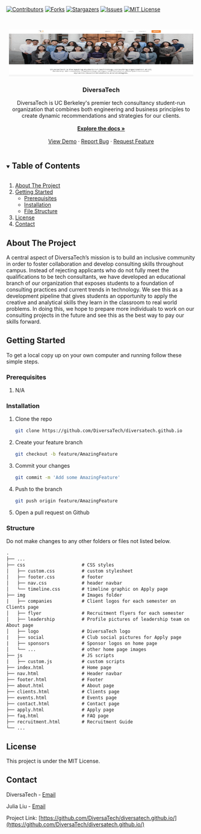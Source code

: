 [![Contributors][contributors-shield]][contributors-url]
[![Forks][forks-shield]][forks-url]
[![Stargazers][stars-shield]][stars-url]
[![Issues][issues-shield]][issues-url]
[![MIT License][license-shield]][license-url]



<!-- PROJECT LOGO -->
<br />
<p align="center">
  
  <a href="http://diversatech.org/">	
    <img src="img/website.png" alt="DiversaTech_Home_Page" width="490" height="124">	
  </a>

  <h3 align="center">DiversaTech</h3>

  <p align="center">
    DiversaTech is UC Berkeley's premier tech consultancy student-run organization that combines both engineering and business principles to create dynamic recommendations and strategies for our clients.
    <br />
    <br />
    <a href="https://github.com/DiversaTech/diversatech.github.io/"><strong>Explore the docs »</strong></a>
    <br />
    <br />
    <a href="http://diversatech.org/">View Demo</a>
    ·
    <a href="https://github.com/DiversaTech/diversatech.github.io/issues">Report Bug</a>
    ·
    <a href="https://github.com/DiversaTech/diversatech.github.io/issues">Request Feature</a>
  </p>
</p>



<!-- TABLE OF CONTENTS -->
<details open="open">
  <summary><h2 style="display: inline-block">Table of Contents</h2></summary>
  <ol>
    <li>
      <a href="#about-the-project">About The Project</a>
    </li>
    <li>
      <a href="#getting-started">Getting Started</a>
      <ul>
        <li><a href="#prerequisites">Prerequisites</a></li>
        <li><a href="#installation">Installation</a></li>
        <li><a href="#structure">File Structure</a></li>
      </ul>
    </li>
    <li><a href="#license">License</a></li>
    <li><a href="#contact">Contact</a></li>
  </ol>
</details>



<!-- ABOUT THE PROJECT -->
## About The Project

A central aspect of DiversaTech’s mission is to build an inclusive community in order to foster collaboration and develop consulting skills throughout campus. Instead of rejecting applicants who do not fully meet the qualifications to be tech consultants, we have developed an educational branch of our organization that exposes students to a foundation of consulting practices and current trends in technology. We see this as a development pipeline that gives students an opportunity to apply the creative and analytical skills they learn in the classroom to real world problems. In doing this, we hope to prepare more individuals to work on our consulting projects in the future and see this as the best way to pay our skills forward.


<!-- GETTING STARTED -->
## Getting Started

To get a local copy up on your own computer and running follow these simple steps.

### Prerequisites

1. N/A

### Installation

1. Clone the repo
   ```sh
   git clone https://github.com/DiversaTech/diversatech.github.io
   ```
2. Create your feature branch
   ```sh
   git checkout -b feature/AmazingFeature
   ```
3. Commit your changes
    ```sh
    git commit -m 'Add some AmazingFeature'
    ```
4. Push to the branch
    ```sh
    git push origin feature/AmazingFeature
    ```
5. Open a pull request on Github


### Structure

Do not make changes to any other folders or files not listed below.

    .
    ├── ...
    ├── css                     # CSS styles
    │   ├── custom.css          # custom stylesheet
    │   ├── footer.css          # footer
    │   ├── nav.css             # header navbar
    │   └── timeline.css        # timeline graphic on Apply page       
    ├── img                     # Images folder
    |   ├── companies           # Client logos for each semester on Clients page
    │   ├── flyer               # Recruitment flyers for each semester
    │   ├── leadership          # Profile pictures of leadership team on About page
    │   ├── logo                # DiversaTech logo
    |   ├── social              # Club social pictures for Apply page
    |   ├── sponsors            # Sponsor logos on home page
    │   └── ...                 # other home page images
    ├── js                      # JS scripts
    |   ├── custom.js           # custom scripts
    ├── index.html              # Home page
    ├── nav.html                # Header navbar
    ├── footer.html             # Footer
    ├── about.html              # About page
    ├── clients.html            # Clients page
    ├── events.html             # Events page
    ├── contact.html            # Contact page
    ├── apply.html              # Apply page
    ├── faq.html                # FAQ page
    ├── recruitment.html        # Recruitment Guide
    └── ...



<!-- LICENSE -->
## License

This project is under the MIT License.



<!-- CONTACT -->
## Contact

DiversaTech - [Email](diversatech.berkeley@gmail.com)

Julia Liu - [Email](juliasliu@berkeley.edu)

Project Link: [https://github.com/DiversaTech/diversatech.github.io/](https://github.com/DiversaTech/diversatech.github.io/)


<!-- MARKDOWN LINKS & IMAGES -->
<!-- https://www.markdownguide.org/basic-syntax/#reference-style-links -->
[contributors-shield]: https://img.shields.io/github/contributors/DiversaTech/diversatech.github.io.svg?style=for-the-badge
[contributors-url]: https://github.com/DiversaTech/diversatech.github.io/graphs/contributors
[forks-shield]: https://img.shields.io/github/forks/DiversaTech/diversatech.github.io.svg?style=for-the-badge
[forks-url]: https://github.com/DiversaTech/diversatech.github.io/network/members
[stars-shield]: https://img.shields.io/github/stars/DiversaTech/diversatech.github.io.svg?style=for-the-badge
[stars-url]: https://github.com/DiversaTech/diversatech.github.io/stargazers
[issues-shield]: https://img.shields.io/github/issues/DiversaTech/diversatech.github.io.svg?style=for-the-badge
[issues-url]: https://github.com/juliasliu/application/issues
[license-shield]: https://img.shields.io/github/license/DiversaTech/diversatech.github.io.svg?style=for-the-badge
[license-url]: https://github.com/DiversaTech/diversatech.github.io/blob/master/LICENSE.txt
